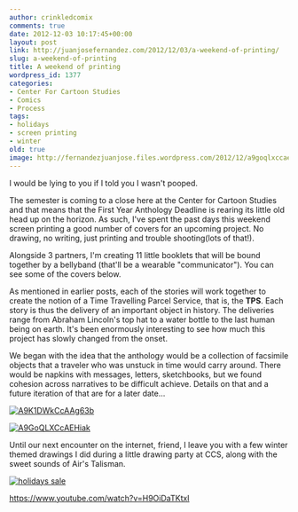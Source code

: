 ```yaml
---
author: crinkledcomix
comments: true
date: 2012-12-03 10:17:45+00:00
layout: post
link: http://juanjosefernandez.com/2012/12/03/a-weekend-of-printing/
slug: a-weekend-of-printing
title: A weekend of printing
wordpress_id: 1377
categories:
- Center For Cartoon Studies
- Comics
- Process
tags:
- holidays
- screen printing
- winter
old: true
image: http://fernandezjuanjose.files.wordpress.com/2012/12/a9goqlxccaehiak.jpg
---
```


I would be lying to you if I told you I wasn't pooped.

The semester is coming to a close here at the Center for Cartoon Studies and that means that the First Year Anthology Deadline is rearing its little old head up on the horizon. As such, I've spent the past days this weekend screen printing a good number of covers for an upcoming project. No drawing, no writing, just printing and trouble shooting(lots of that!).

Alongside 3 partners, I'm creating 11 little booklets that will be bound together by a bellyband (that'll be a wearable "communicator"). You can see some of the covers below.

As mentioned in earlier posts, each of the stories will work together to create the notion of a Time Travelling Parcel Service, that is, the **TPS**. Each story is thus the delivery of an important object in history. The deliveries range from Abraham Lincoln's top hat to a water bottle to the last human being on earth. It's been enormously interesting to see how much this project has slowly changed from the onset.

We began with the idea that the anthology would be a collection of facsimile objects that a traveler who was unstuck in time would carry around. There would be napkins with messages, letters, sketchbooks, but we found cohesion across narratives to be difficult achieve. Details on that and a future iteration of that are for a later date...

[![A9K1DWkCcAAg63b](http://fernandezjuanjose.files.wordpress.com/2012/12/a9k1dwkccaag63b.jpg?w=768)](http://fernandezjuanjose.files.wordpress.com/2012/12/a9k1dwkccaag63b.jpg)

[![A9GoQLXCcAEHiak](http://fernandezjuanjose.files.wordpress.com/2012/12/a9goqlxccaehiak.jpg?w=768)](http://fernandezjuanjose.files.wordpress.com/2012/12/a9goqlxccaehiak.jpg)

Until our next encounter on the internet, friend, I leave you with a few winter themed drawings I did during a little drawing party at CCS, along with the sweet sounds of Air's Talisman.

[![holidays sale](http://fernandezjuanjose.files.wordpress.com/2012/12/holidays-sale1.jpg?w=764)](http://fernandezjuanjose.files.wordpress.com/2012/12/holidays-sale1.jpg)

https://www.youtube.com/watch?v=H9OiDaTKtxI
